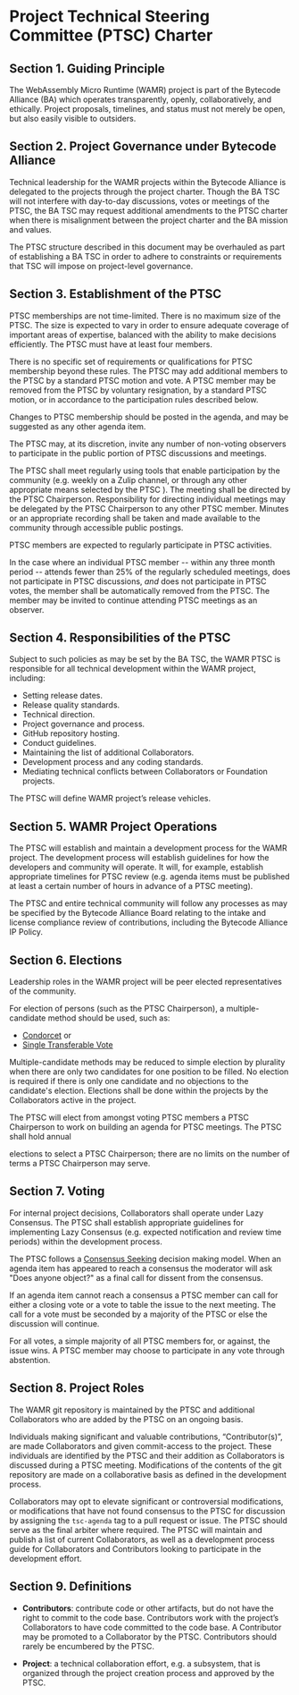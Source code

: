 # Project Technical Steering Committee (PTSC) Charter

## Section 1. Guiding Principle

The WebAssembly Micro Runtime (WAMR) project is part of the 
Bytecode Alliance (BA) which operates transparently, openly, 
collaboratively, and ethically. Project proposals, timelines, and status 
must not merely be open, but also easily visible to outsiders.

## Section 2. Project Governance under Bytecode Alliance

Technical leadership for the WAMR projects within the Bytecode Alliance 
is delegated to the projects through the project charter. Though the BA TSC 
will not interfere with day-to-day discussions, votes or meetings of the PTSC,
the BA TSC may request additional amendments to the PTSC charter when 
there is misalignment between the project charter and the BA mission and values.



The PTSC structure described in this document may be overhauled as part of 
establishing a BA TSC in order to adhere to constraints or requirements that 
TSC will impose on project-level governance.

## Section 3. Establishment of the PTSC

PTSC memberships are not time-limited. There is no maximum size of the PTSC.
The size is expected to vary in order to ensure adequate coverage of important
areas of expertise, balanced with the ability to make decisions efficiently.
The PTSC must have at least four members. 

There is no specific set of requirements or qualifications for PTSC
membership beyond these rules. The PTSC may add additional members to the
PTSC by a standard PTSC motion and vote. A PTSC member may be removed from the
PTSC by voluntary resignation, by a standard PTSC motion, or in accordance to the
participation rules described below.

Changes to PTSC membership should be posted in the agenda, and may be suggested
as any other agenda item.

The PTSC may, at its discretion, invite any number of non-voting observers to
participate in the public portion of PTSC discussions and meetings.

The PTSC shall meet regularly using tools that enable participation by the
community (e.g. weekly on a Zulip channel, or through any other
appropriate means selected by the PTSC ). The meeting shall be directed by
the PTSC Chairperson. Responsibility for directing individual meetings may be
delegated by the PTSC Chairperson to any other PTSC member. Minutes or an
appropriate recording shall be taken and made available to the community
through accessible public postings.

PTSC members are expected to regularly participate in PTSC activities.

In the case where an individual PTSC member -- within any three month period --
attends fewer than 25% of the regularly scheduled meetings, does not
participate in PTSC discussions, *and* does not participate in PTSC votes, the
member shall be automatically removed from the PTSC. The member may be invited
to continue attending PTSC meetings as an observer.

## Section 4. Responsibilities of the PTSC

Subject to such policies as may be set by the BA TSC, the WAMR PTSC is
responsible for all technical development within the WAMR  project,
including:

* Setting release dates.
* Release quality standards.
* Technical direction.
* Project governance and process.
* GitHub repository hosting.
* Conduct guidelines.
* Maintaining the list of additional Collaborators.
* Development process and any coding standards.
* Mediating technical conflicts between Collaborators or Foundation
projects.

The PTSC will define WAMR project’s release vehicles.

## Section 5. WAMR Project Operations

The PTSC will establish and maintain a development process for the WAMR 
project. The development process will establish guidelines
for how the developers and community will operate. It will, for example,
establish appropriate timelines for PTSC review (e.g. agenda items must be
published at least a certain number of hours in advance of a PTSC 
meeting).

The PTSC and entire technical community will follow any processes as may
be specified by the Bytecode Alliance Board relating to the intake and license compliance
review of contributions, including the Bytecode Alliance IP Policy.

## Section 6. Elections

Leadership roles in the WAMR project will be peer elected
representatives of the community.

For election of persons (such as the PTSC Chairperson), a multiple-candidate
method should be used, such as:

* [Condorcet][] or
* [Single Transferable Vote][]

Multiple-candidate methods may be reduced to simple election by plurality
when there are only two candidates for one position to be filled. No
election is required if there is only one candidate and no objections to
the candidate's election. Elections shall be done within the projects by
the Collaborators active in the project.

The PTSC will elect from amongst voting PTSC members a PTSC Chairperson to
work on building an agenda for PTSC meetings. The PTSC shall hold annual 

elections to select a PTSC Chairperson; there are no limits on the number
of terms a PTSC Chairperson may serve.

## Section 7. Voting

For internal project decisions, Collaborators shall operate under Lazy
Consensus. The PTSC shall establish appropriate guidelines for
implementing Lazy Consensus (e.g. expected notification and review time
periods) within the development process.

The PTSC follows a [Consensus Seeking][] decision making model. When an agenda
item has appeared to reach a consensus the moderator will ask "Does anyone
object?" as a final call for dissent from the consensus.

If an agenda item cannot reach a consensus a PTSC member can call for
either a closing vote or a vote to table the issue to the next meeting.
The call for a vote must be seconded by a majority of the PTSC or else the
discussion will continue.

For all votes, a simple majority of all PTSC members for, or against, the issue
wins. A PTSC member may choose to participate in any vote through abstention.

## Section 8. Project Roles

The WAMR git repository is maintained by the PTSC and
additional Collaborators who are added by the PTSC on an ongoing basis.

Individuals making significant and valuable contributions,
“Contributor(s)”, are made Collaborators and given commit-access to the
project. These individuals are identified by the PTSC and their addition
as Collaborators is discussed during a PTSC meeting. Modifications of the
contents of the git repository are made on a collaborative basis as defined in
the development process.

Collaborators may opt to elevate significant or controversial
modifications, or modifications that have not found consensus to the PTSC
for discussion by assigning the `tsc-agenda` tag to a pull request or
issue. The PTSC should serve as the final arbiter where required. The PTSC
will maintain and publish a list of current Collaborators, as
well as a development process guide for Collaborators and Contributors
looking to participate in the development effort.

## Section 9. Definitions

* **Contributors**: contribute code or other artifacts, but do not have
the right to commit to the code base. Contributors work with the
project’s Collaborators to have code committed to the code base. A
Contributor may be promoted to a Collaborator by the PTSC. Contributors should
rarely be encumbered by the PTSC.

* **Project**: a technical collaboration effort, e.g. a subsystem, that
is organized through the project creation process and approved by the
PTSC.

[Consensus Seeking]: https://en.wikipedia.org/wiki/Consensus-seeking_decision-making
[Condorcet]: https://en.wikipedia.org/wiki/Condorcet_method
[Single Transferable Vote]: https://en.wikipedia.org/wiki/Single_transferable_vote


